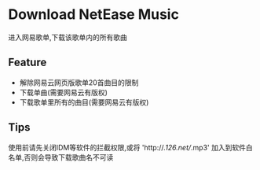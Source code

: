 # Download NetEase Music
进入网易歌单,下载该歌单内的所有歌曲

## Feature
* 解除网易云网页版歌单20首曲目的限制
* 下载单曲(需要网易云有版权)
* 下载歌单里所有的曲目(需要网易云有版权)

## Tips
使用前请先关闭IDM等软件的拦截权限,或将 'http://*.126.net/*.mp3' 加入到软件白名单,否则会导致下载歌曲名不可读
